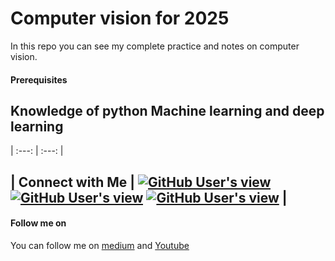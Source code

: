# Computer vision for 2025

In this repo you can see my complete practice and notes on computer vision.

#### Prerequisites
Knowledge of python Machine learning and deep learning
---
| :---: | :---: |

| <b>Connect with Me</b>  | <a href="https://medium.com/@DIYCoding"><img alt="GitHub User's view" src="https://img.shields.io/badge/%20-Medium-%23002447?style=for-the-badge"></a> <a href="https://www.linkedin.com/in/arshapjoy/"><img alt="GitHub User's view" src="https://img.shields.io/badge/%20-LinkedIn-%2300172D?style=for-the-badge"></a> <a href="mailto: arshasaiby@gmail.com"><img alt="GitHub User's view" src="https://img.shields.io/badge/%20-Gmail-%23000B18?style=for-the-badge"></a> |
---

#### Follow me on
You can follow me on [medium](https://medium.com/@DIYCoding) and [Youtube](https://www.youtube.com/@diycoding) 




